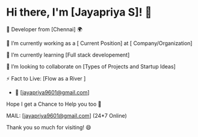 # Hi there, I'm [Jayapriya S]! 👋

🌟 Developer from [Chennai] 🌍

🔭 I’m currently working as a [ Current Position] at [ Company/Organization]

🌱 I’m currently learning [Full stack developement]

👯 I’m looking to collaborate on [Types of Projects and Startup Ideas]

⚡ Fact to Live: [Flow as a River ]


- 📧 [jayapriya9601@gmail.com]


Hope I get a Chance to Help you too 🙏

MAIL: [jayapriya9601@gmail.com] (24*7 Online)

Thank you so much for visiting! 😄
